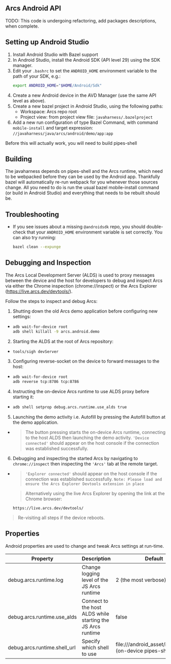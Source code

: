 ## Arcs Android API

TODO: This code is undergoing refactoring, add packages descriptions, when complete.

## Setting up Android Studio

1. Install Android Studio with Bazel support
1. In Android Studio, install the Android SDK (API level 29) using the SDK
   manager.
1. Edit your `.bashrc` to set the `ANDROID_HOME` environment variable to the
   path of your SDK, e.g.:
   ```bash
   export ANDROID_HOME="$HOME/Android/Sdk"
   ```
1. Create a new Android device in the AVD Manager (use the same API level as
   above).
1. Create a new bazel project in Android Studio, using the following paths:
   * Workspace: Arcs repo root
   * Project view: from project view file: `javaharness/.bazelproject`
1. Add a new run configuration of type Bazel Command, with command
   `mobile-install` and target expression:
   `//javaharness/java/arcs/android/demo/app:app`

Before this will actually work, you will need to build pipes-shell

## Building

The javaharness depends on pipes-shell and the Arcs runtime, which need to be
webpacked before they can be used by the Android app. Thankfully bazel will
automatically re-run webpack for you whenever those sources change. All you need
to do is run the usual bazel mobile-install command (or build in Android Studio)
and everything that needs to be rebuilt should be.

## Troubleshooting

* If you see issues about a missing `@androidsdk` repo, you should double-check
  that your `ANDROID_HOME` environment variable is set correctly. You can also
  try running:
  ```bash
  bazel clean --expunge
  ```

## Debugging and Inspection
The Arcs Local Development Server (ALDS) is used to proxy messages between
the device and the host for developers to debug and inspect Arcs via either the Chrome
inspection (chrome://inspect) or the Arcs Explorer (https://live.arcs.dev/devtools/).

Follow the steps to inspect and debug Arcs:
1. Shutting down the old Arcs demo application before configuring new settings:
* ```bash
  adb wait-for-device root
  adb shell killall -9 arcs.android.demo
  ```
2. Starting the ALDS at the root of Arcs repository:
* ```bash
  tools/sigh devServer
  ```
3. Configuring reverse-socket on the device to forward messages to the host:
* ```bash
  adb wait-for-device root
  adb reverse tcp:8786 tcp:8786
  ```
4. Instructing the on-device Arcs runtime to use ALDS proxy before starting it:
* ```bash
  adb shell setprop debug.arcs.runtime.use_alds true
  ```
5. Launching the demo activity i.e. Autofill by pressing the Autofill button at the demo application.
* > The button pressing starts the on-device Arcs runtime, connecting to the host ALDS then launching the demo activity.
  > `'Device connected'` should appear on the host console if the connection was established successfully.
6. Debugging and inspecting the started Arcs by navigating to `chrome://inspect` then inspecting the `'Arcs'` tab at the remote target.
* > `'Explorer connected'` should appear on the host console if the connection was established successfully.
  > `Note: Please load and ensure the Arcs Explorer Devtools extension in place`

  > Alternatively using the live Arcs Explorer by opening the link at the Chrome browser:
  ```
  https://live.arcs.dev/devtools/
  ```

> Re-visiting all steps if the device reboots.

## Properties
Android properties are used to change and tweak Arcs settings at run-time.

| Property | Description | Default |
| -------- | ----------- | ------- |
| debug.arcs.runtime.log | Change logging level of the JS Arcs runtime | 2 (the most verbose) |
| debug.arcs.runtime.use_alds | Connect to the host ALDS while starting the JS Arcs runtime | false |
| debug.arcs.runtime.shell_url | Specify which shell to use | file:///android_asset/index.html? (on-device pipes-shell) |
